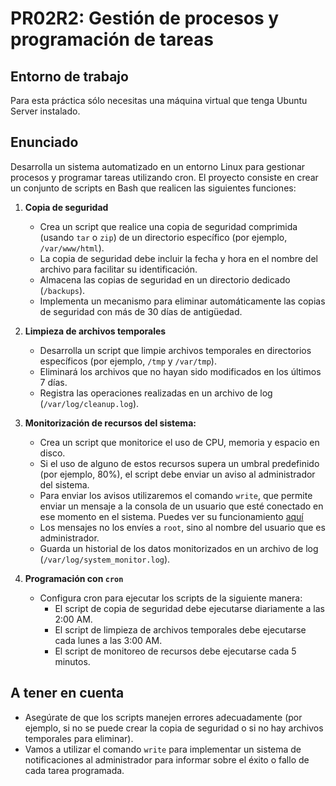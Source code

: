 # PR02R2: Gestión de procesos y programación de tareas


## Entorno de trabajo

Para esta práctica sólo necesitas una máquina virtual que tenga Ubuntu Server instalado.


## Enunciado

Desarrolla un sistema automatizado en un entorno Linux para gestionar procesos y programar tareas utilizando cron. El proyecto consiste en crear un conjunto de scripts en Bash que realicen las siguientes funciones:


1. **Copia de seguridad**

   - Crea un script que realice una copia de seguridad comprimida (usando `tar` o `zip`) de un directorio específico (por ejemplo, `/var/www/html`).
   - La copia de seguridad debe incluir la fecha y hora en el nombre del archivo para facilitar su identificación.
   - Almacena las copias de seguridad en un directorio dedicado (`/backups`).
   - Implementa un mecanismo para eliminar automáticamente las copias de seguridad con más de 30 días de antigüedad.


2. **Limpieza de archivos temporales**

   - Desarrolla un script que limpie archivos temporales en directorios específicos (por ejemplo, `/tmp` y `/var/tmp`).
   - Eliminará los archivos que no hayan sido modificados en los últimos 7 días.
   - Registra las operaciones realizadas en un archivo de log (`/var/log/cleanup.log`).


3. **Monitorización de recursos del sistema:**
   
   - Crea un script que monitorice el uso de CPU, memoria y espacio en disco.
   - Si el uso de alguno de estos recursos supera un umbral predefinido (por ejemplo, 80%), el script debe enviar un aviso al administrador del sistema.
   - Para enviar los avisos utilizaremos el comando `write`, que permite enviar un mensaje a la consola de un usuario que esté conectado en ese momento en el sistema. Puedes ver su funcionamiento [aquí](https://nebul4ck.wordpress.com/comandos-para-la-mensajeria-desde-linea-de-comandos/)
   - Los mensajes no los envíes a `root`, sino al nombre del usuario que es administrador.
   - Guarda un historial de los datos monitorizados en un archivo de log (`/var/log/system_monitor.log`).


4. **Programación con `cron`**
   
   - Configura cron para ejecutar los scripts de la siguiente manera:
     - El script de copia de seguridad debe ejecutarse diariamente a las 2:00 AM.
     - El script de limpieza de archivos temporales debe ejecutarse cada lunes a las 3:00 AM.
     - El script de monitoreo de recursos debe ejecutarse cada 5 minutos.


## A tener en cuenta

- Asegúrate de que los scripts manejen errores adecuadamente (por ejemplo, si no se puede crear la copia de seguridad o si no hay archivos temporales para eliminar).
- Vamos a utilizar el comando `write` para implementar un sistema de notificaciones al administrador para informar sobre el éxito o fallo de cada tarea programada.






